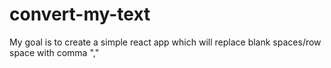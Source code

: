 # convert-my-text
My goal is to create a simple react app which will replace blank spaces/row space with comma ","
